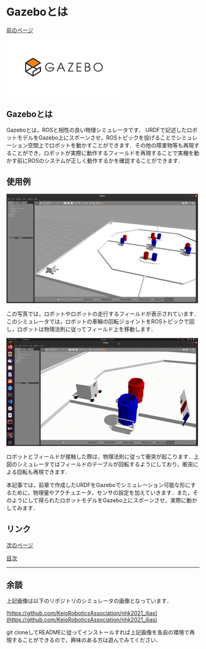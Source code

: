 # Gazeboとは

[前のページ](../../rviz/practice)

<img src='./fig/1.png' width="300" >

## Gazeboとは

Gazeboとは，ROSと相性の良い物理シミュレータです．
URDFで記述したロボットモデルをGazebo上にスポーンさせ，ROSトピックを投げることでシミュレーション空間上でロボットを動かすことができます．その他の障害物等も再現することができ，ロボットが実際に動作するフィールドを再現することで実機を動かす前にROSのシステムが正しく動作するかを確認することができます．


## 使用例

<img src='./fig/2.png' width="500" >

この写真では，ロボットやロボットの走行するフィールドが表示されています．このシミュレータでは，ロボットの車輪の回転ジョイントをROSトピックで回し，ロボットは物理法則に従ってフィールド上を移動します．

<img src='./fig/3.gif' width="500" >

ロボットとフィールドが接触した際は，物理法則に従って衝突が起こります．上図のシミュレータではフィールドのテーブルが回転するようにしており，衝突による回転も再現できます．

本記事では，前章で作成したURDFをGazeboでシミュレーション可能な形にするために，物理量やアクチュエータ，センサの設定を加えていきます．また，そのようにして得られたロボットモデルをGazebo上にスポーンさせ，実際に動かしてみます．

## リンク

[次のページ](../physical_quantity/)

[目次](../../)



---

## 余談
上記画像は以下のリポジトリのシミュレータの画像となっています．

[https://github.com/KeioRoboticsAssociation/nhk2021_ilias](https://github.com/KeioRoboticsAssociation/nhk2021_ilias)

git cloneしてREADMEに従ってインストールすれば上記画像を各自の環境で再現することができるので，興味のある方は遊んでみてください．
